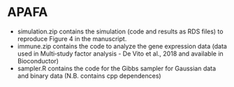 # APAFA

- simulation.zip contains the simulation (code and results as RDS files) to reproduce Figure 4 in the manuscript.
- immune.zip contains the code to analyze the gene expression data (data used in Multi‐study factor analysis - De Vito et al., 2018 and available in Bioconductor)
- sampler.R contains the code for the Gibbs sampler for Gaussian data and binary data (N.B. contains cpp dependences)
